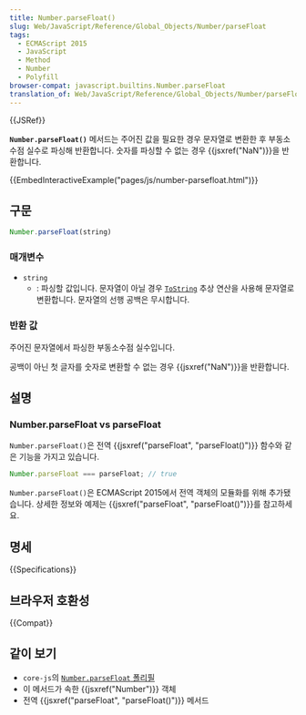 ```yaml
---
title: Number.parseFloat()
slug: Web/JavaScript/Reference/Global_Objects/Number/parseFloat
tags:
  - ECMAScript 2015
  - JavaScript
  - Method
  - Number
  - Polyfill
browser-compat: javascript.builtins.Number.parseFloat
translation_of: Web/JavaScript/Reference/Global_Objects/Number/parseFloat
---
```

{{JSRef}}

**`Number.parseFloat()`** 메서드는 주어진 값을 필요한 경우 문자열로 변환한 후 부동소수점 실수로 파싱해 반환합니다. 숫자를 파싱할 수 없는 경우 {{jsxref("NaN")}}을 반환합니다.

{{EmbedInteractiveExample("pages/js/number-parsefloat.html")}}

## 구문

```js
Number.parseFloat(string)
```

### 매개변수

- `string`
  - : 파싱할 값입니다. 문자열이 아닐 경우 [`ToString`](https://tc39.es/ecma262/#sec-tostring) 추상 연산을 사용해 문자열로 변환합니다. 문자열의 선행 공백은 무시합니다.

### 반환 값

주어진 문자열에서 파싱한 부동소수점 실수입니다.

공백이 아닌 첫 글자를 숫자로 변환할 수 없는 경우 {{jsxref("NaN")}}을 반환합니다.

## 설명

### Number.parseFloat vs parseFloat

`Number.parseFloat()`은 전역 {{jsxref("parseFloat", "parseFloat()")}} 함수와 같은 기능을 가지고 있습니다.

```js
Number.parseFloat === parseFloat; // true
```

`Number.parseFloat()`은 ECMAScript 2015에서 전역 객체의 모듈화를 위해 추가됐습니다. 상세한 정보와 예제는 {{jsxref("parseFloat", "parseFloat()")}}를 참고하세요.

## 명세

{{Specifications}}

## 브라우저 호환성

{{Compat}}

## 같이 보기

- `core-js`의 [`Number.parseFloat` 폴리필](https://github.com/zloirock/core-js#ecmascript-number)
- 이 메서드가 속한 {{jsxref("Number")}} 객체
- 전역 {{jsxref("parseFloat", "parseFloat()")}} 메서드
